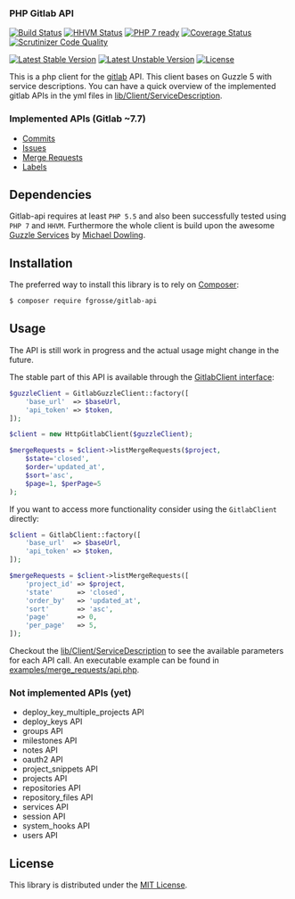 ### PHP Gitlab API

[![Build Status](https://secure.travis-ci.org/fgrosse/gitlab-api.png?branch=master)](http://travis-ci.org/fgrosse/gitlab-api)
[![HHVM Status](http://hhvm.h4cc.de/badge/fgrosse/gitlab-api.png)](http://hhvm.h4cc.de/package/fgrosse/gitlab-api)
[![PHP 7 ready](http://php7ready.timesplinter.ch/fgrosse/gitlab-api/badge.svg)](https://travis-ci.org/fgrosse/gitlab-api)
[![Coverage Status](https://coveralls.io/repos/fgrosse/gitlab-api/badge.svg?branch=master&service=github)](https://coveralls.io/github/fgrosse/gitlab-api?branch=master)
[![Scrutinizer Code Quality](https://scrutinizer-ci.com/g/fgrosse/gitlab-api/badges/quality-score.png?b=master)](https://scrutinizer-ci.com/g/fgrosse/gitlab-api/?branch=master)

[![Latest Stable Version](https://poser.pugx.org/fgrosse/gitlab-api/v/stable.png)](https://packagist.org/packages/fgrosse/gitlab-api)
[![Latest Unstable Version](https://poser.pugx.org/fgrosse/gitlab-api/v/unstable.png)](https://packagist.org/packages/fgrosse/gitlab-api)
[![License](https://poser.pugx.org/fgrosse/gitlab-api/license.png)](https://packagist.org/packages/fgrosse/gitlab-api)

This is a php client for the [gitlab][1] API. This client bases on Guzzle 5 with service descriptions.
You can have a quick overview of the implemented gitlab APIs in the yml files in [lib/Client/ServiceDescription][6].

### Implemented APIs (Gitlab ~7.7)
 * [Commits](lib/Client/ServiceDescription/commits_api.yml)
 * [Issues](lib/Client/ServiceDescription/issues_api.yml)
 * [Merge Requests](lib/Client/ServiceDescription/merge_requests_api.yml)
 * [Labels](lib/Client/ServiceDescription/labels_api.yml)

## Dependencies

Gitlab-api requires at least `PHP 5.5` and also been successfully tested using `PHP 7` and `HHVM`.
Furthermore the whole client is build upon the awesome [Guzzle Services][4] by [Michael Dowling][5].

## Installation

The preferred way to install this library is to rely on [Composer][3]:

```bash
$ composer require fgrosse/gitlab-api
```

## Usage

The API is still work in progress and the actual usage might change in the future.

The stable part of this API is available through the [GitlabClient interface](lib/Client/GitlabClient.php):

```php
$guzzleClient = GitlabGuzzleClient::factory([
    'base_url'  => $baseUrl,
    'api_token' => $token,
]);

$client = new HttpGitlabClient($guzzleClient);

$mergeRequests = $client->listMergeRequests($project,
    $state='closed',
    $order='updated_at',
    $sort='asc',
    $page=1, $perPage=5
);
```

If you want to access more functionality consider using the `GitlabClient` directly:

```php
$client = GitlabClient::factory([
    'base_url'  => $baseUrl,
    'api_token' => $token,
]);

$mergeRequests = $client->listMergeRequests([
    'project_id' => $project,
    'state'      => 'closed',
    'order_by'   => 'updated_at',
    'sort'       => 'asc',
    'page'       => 0,
    'per_page'   => 5,
]);
```

Checkout the [lib/Client/ServiceDescription][6] to see the available parameters for each API call.
An executable example can be found in [examples/merge_requests/api.php](examples/merge_requests_api.php). 

### Not implemented APIs (yet)
 * deploy_key_multiple_projects API
 * deploy_keys API
 * groups API
 * milestones API
 * notes API
 * oauth2 API
 * project_snippets API
 * projects API
 * repositories API
 * repository_files API
 * services API
 * session API
 * system_hooks API
 * users API

## License

This library is distributed under the [MIT License](LICENSE).

[1]: https://about.gitlab.com/
[2]: https://github.com/gitlabhq/gitlabhq/tree/master/doc/api
[3]: https://getcomposer.org/
[4]: https://github.com/guzzle/guzzle-services
[5]: https://github.com/mtdowling
[6]: lib/Client/ServiceDescription
